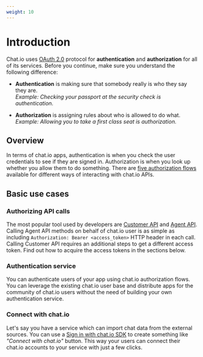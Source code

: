 ```yaml
---
weight: 10
---
```


# Introduction

Chat.io uses [OAuth 2.0](https://oauth.net/2/) protocol for **authentication** and **authorization** for all of its services. Before you continue, make sure you understand the following difference:

* **Authentication** is making sure that somebody really is who they say they are. <br/>_Example: Checking your passport at the security check is authentication._

* **Authorization** is assigning rules about who is allowed to do what. <br/>_Example: Allowing you to take a first class seat is authorization._

## Overview

In terms of chat.io apps, authentication is when you check the user credentials to see if they are signed in. Authorization is when you look up whether you allow them to do something. There are [five authorization flows](#authorization-flows) available for different ways of interacting with chat.io APIs. 

## Basic use cases

### Authorizing API calls

The most popular tool used by developers are [Customer API](./customer-api) and [Agent API](./agent-api). Calling Agent API methods on behalf of chat.io user is as simple as including `Authorization: Bearer <access_token>` HTTP header in each call. Calling Customer API requires an additional steps to get a different access token. Find out how to acquire the access tokens in the sections below.

### Authentication service

You can authenticate users of your app using chat.io authorization flows. You can leverage the existing chat.io user base and distribute apps for the community of chat.io users without the need of building your own authentication service.

### Connect with chat.io

Let's say you have a service which can import chat data from the external sources. You can use a [Sign in with chat.io SDK](#sign-in-with-chat-io) to create something like _"Connect with chat.io"_ button. This way your users can connect their chat.io accounts to your service with just a few clicks.